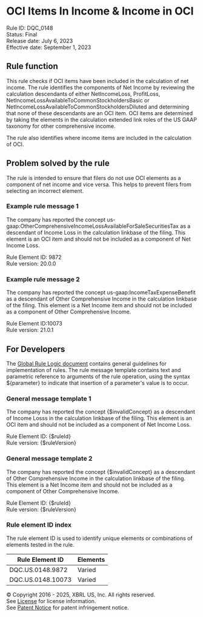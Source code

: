 # OCI Items In Income & Income in OCI 
Rule ID: DQC_0148  
Status: Final  
Release date: July 6, 2023  
Effective date: September 1, 2023  
  
## Rule function
This rule checks if OCI items have been included in the calculation of net income.  The rule identifies the components of Net Income by reviewing the calculation descendants of either NetIncomeLoss, ProfitLoss, NetIncomeLossAvailableToCommonStockholdersBasic or NetIncomeLossAvailableToCommonStockholdersDiluted and determining that none of these descendants are an OCI item. OCI items are determined by taking the elements in the calculation extended link roles of the US GAAP taxonomy for other comprehensive income.

The rule also identifies where income items are included in the calculation of OCI.

## Problem solved by the rule  
The rule is intended to ensure that filers do not use OCI elements as a component of net income and vice versa. This helps to prevent filers from selecting an incorrect element. 

### Example rule message 1
The company has reported the concept us-gaap:OtherComprehensiveIncomeLossAvailableForSaleSecuritiesTax as a descendant of Income Loss in the calculation linkbase of the filing.  This element is an OCI item and should not be included as a component of Net Income Loss.  

Rule Element ID: 9872  
Rule version: 20.0.0 

### Example rule message 2
The company has reported the concept us-gaap:IncomeTaxExpenseBenefit as a descendant of Other Comprehensive Income in the calculation linkbase of the filing.  This element is a Net Income item and should not be included as a component of Other Comprehensive Income.

Rule Element ID:10073  
Rule version: 21.0.1

## For Developers  
The [Global Rule Logic document](https://github.com/DataQualityCommittee/dqc_us_rules/blob/master/docs/GlobalRuleLogic.md) contains general guidelines for implementation of rules. The rule message template contains text and parametric reference to arguments of the rule operation, using the syntax ${parameter} to indicate that insertion of a parameter's value is to occur.  
  
### General message template 1
The company has reported the concept {$invalidConcept} as a descendant of Income Losss in the calculation linkbase of the filing.  This element is an OCI item and should not be included as a component of Net Income Loss.  

Rule Element ID: {$ruleId}  
Rule version: {$ruleVersion}  

### General message template 2

The company has reported the concept {$invalidConcept} as a descendant of Other Comprehensive Income in the calculation linkbase of the filing.  This element is a Net Income item and should not be included as a component of Other Comprehensive Income.

Rule Element ID: {$ruleId}  
Rule version: {$ruleVersion}

### Rule element ID index  
The rule element ID is used to identify unique elements or combinations of elements tested in the rule.

|Rule Element ID|Elements|
|--- |--- |
|DQC.US.0148.9872|Varied|
|DQC.US.0148.10073|Varied|

© Copyright 2016 - 2025, XBRL US, Inc. All rights reserved.   
See [License](https://xbrl.us/dqc-license) for license information.  
See [Patent Notice](https://xbrl.us/dqc-patent) for patent infringement notice.  